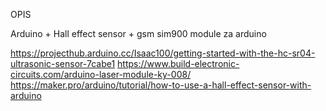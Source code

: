 OPIS

Arduino + Hall effect sensor + gsm sim900 module za arduino



























https://projecthub.arduino.cc/Isaac100/getting-started-with-the-hc-sr04-ultrasonic-sensor-7cabe1
https://www.build-electronic-circuits.com/arduino-laser-module-ky-008/ 
https://maker.pro/arduino/tutorial/how-to-use-a-hall-effect-sensor-with-arduino






















